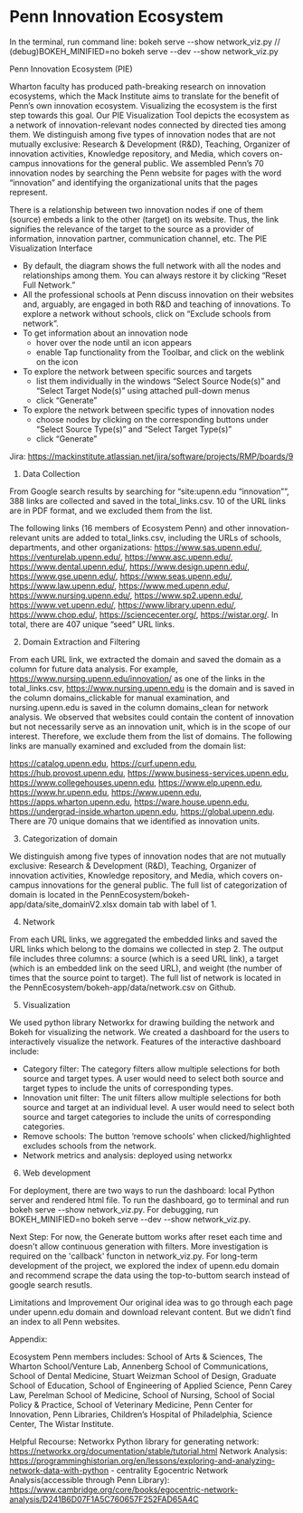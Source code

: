 # Penn Innovation Ecosystem
In the terminal, run command line:
bokeh serve --show network_viz.py //
(debug)BOKEH_MINIFIED=no bokeh serve --dev --show network_viz.py

Penn Innovation Ecosystem (PIE)

Wharton faculty has produced path-breaking research on innovation ecosystems, which the Mack Institute aims to translate for the benefit of Penn’s own innovation ecosystem. Visualizing the ecosystem is the first step towards this goal. Our PIE Visualization Tool depicts the ecosystem as a network of innovation-relevant nodes connected by directed ties among them.
We distinguish among five types of innovation nodes that are not mutually exclusive: Research & Development (R&D), Teaching, Organizer of innovation activities, Knowledge repository, and Media, which covers on-campus innovations for the general public. We assembled Penn’s 70 innovation nodes by searching the Penn website for pages with the word “innovation” and identifying the organizational units that the pages represent.

There is a relationship between two innovation nodes if one of them (source) embeds a link to the other (target) on its website. Thus, the link signifies the relevance of the target to the source as a provider of information, innovation partner, communication channel, etc.
The PIE Visualization Interface

- By default, the diagram shows the full network with all the nodes and relationships among them. You can always restore it by clicking “Reset Full Network.”
- All the professional schools at Penn discuss innovation on their websites and, arguably, are engaged in both R&D and teaching of innovations. To explore a network without schools, click on “Exclude schools from network”.
- To get information about an innovation node
    - hover over the node until an icon appears
    - enable Tap functionality from the Toolbar, and click on the weblink on the icon
- To explore the network between specific sources and targets
    - list them individually in the windows “Select Source Node(s)” and “Select Target Node(s)” using attached pull-down menus
    - click “Generate”
- To explore the network between specific types of innovation nodes
    - choose nodes by clicking on the corresponding buttons under “Select Source Type(s)” and “Select Target Type(s)”
    - click “Generate”


Jira: https://mackinstitute.atlassian.net/jira/software/projects/RMP/boards/9
1.	Data Collection

From Google search results by searching for “site:upenn.edu “innovation””, 388 links are collected and saved in the total_links.csv. 10 of the URL links are in PDF format, and we excluded them from the list.

The following links (16 members of Ecosystem Penn) and other innovation-relevant units are added to total_links.csv, including the URLs of schools, departments, and other organizations: https://www.sas.upenn.edu/, https://venturelab.upenn.edu/, https://www.asc.upenn.edu/, https://www.dental.upenn.edu/, https://www.design.upenn.edu/, https://www.gse.upenn.edu/, https://www.seas.upenn.edu/, https://www.law.upenn.edu/, https://www.med.upenn.edu/, https://www.nursing.upenn.edu/, https://www.sp2.upenn.edu/, https://www.vet.upenn.edu/, https://www.library.upenn.edu/, https://www.chop.edu/, https://sciencecenter.org/, https://wistar.org/. 
In total, there are 407 unique “seed” URL links.

2.	Domain Extraction and Filtering

From each URL link, we extracted the domain and saved the domain as a column for future data analysis. For example, https://www.nursing.upenn.edu/innovation/ as one of the links in the total_links.csv, https://www.nursing.upenn.edu is the domain and is saved in the column domains_clickable for manual examination, and nursing.upenn.edu is saved in the column domains_clean for network analysis.
We observed that websites could contain the content of innovation but not necessarily serve as an innovation unit, which is in the scope of our interest. Therefore, we exclude them from the list of domains. The following links are manually examined and excluded from the domain list: 

https://catalog.upenn.edu, https://curf.upenn.edu, https://hub.provost.upenn.edu, https://www.business-services.upenn.edu, https://www.collegehouses.upenn.edu,  https://www.elp.upenn.edu, https://www.hr.upenn.edu, https://www.upenn.edu, 
https://apps.wharton.upenn.edu, https://ware.house.upenn.edu,  https://undergrad-inside.wharton.upenn.edu, https://global.upenn.edu.
There are 70 unique domains that we identified as innovation units.

3.	Categorization of domain

We distinguish among five types of innovation nodes that are not mutually exclusive: Research & Development (R&D), Teaching, Organizer of innovation activities, Knowledge repository, and Media, which covers on-campus innovations for the general public.
The full list of categorization of domain is located in the PennEcosystem/bokeh-app/data/site_domainV2.xlsx domain tab with label of 1.

4.	Network 

From each URL links, we aggregated the embedded links and saved the URL links which belong to the domains we collected in step 2. The output file includes three columns: a source (which is a seed URL link), a target (which is an embedded link on the seed URL), and weight (the number of times that the source point to target).
The full list of network is located in the PennEcosystem/bokeh-app/data/network.csv on Github.

5.	Visualization

We used python library Networkx for drawing building the network and Bokeh for visualizing the network. We created a dashboard for the users to interactively visualize the network. Features of the interactive dashboard include:
- Category filter: The category filters allow multiple selections for both source and target types. A user would need to select both source and target types to include the units of corresponding types.
- Innovation unit filter: The unit filters allow multiple selections for both source and target at an individual level. A user would need to select both source and target categories to include the units of corresponding categories.
- Remove schools: The button ‘remove schools’ when clicked/highlighted excludes schools from the network.
- Network metrics and analysis: deployed using networkx 

6.	Web development

For deployment, there are two ways to run the dashboard: local Python server and rendered html file. To run the dashboard, go to terminal and run bokeh serve --show network_viz.py.
For debugging, run BOKEH_MINIFIED=no bokeh serve --dev --show network_viz.py.

Next Step:
For now, the Generate buttom works after reset each time and doesn't allow continuous generation with filters. More investigation is required on the 'callback' functon in network_viz.py.
For long-term development of the project, we explored the index of upenn.edu domain and recommend scrape the data using the top-to-buttom search instead of google search resutls.

Limitations and Improvement
Our original idea was to go through each page under upenn.edu domain and download relevant content. But we didn’t find an index to all Penn websites.

Appendix:

Ecosystem Penn members includes:
School of Arts & Sciences, The Wharton School/Venture Lab, Annenberg School of Communications, School of Dental Medicine, Stuart Weizman School of Design,  Graduate School of Education, School of Engineering of Applied Science, Penn Carey Law, Perelman School of Medicine, School of Nursing, School of Social Policy & Practice, School of Veterinary Medicine, Penn Center for Innovation, Penn Libraries, Children’s Hospital of Philadelphia, Science Center, The Wistar Institute.

Helpful Recourse:
Networkx Python library for generating network:
https://networkx.org/documentation/stable/tutorial.html
Network Analysis:
https://programminghistorian.org/en/lessons/exploring-and-analyzing-network-data-with-python - centrality
Egocentric Network Analysis(accessible through Penn Library):
https://www.cambridge.org/core/books/egocentric-network-analysis/D241B6D07F1A5C760657F252FAD65A4C
